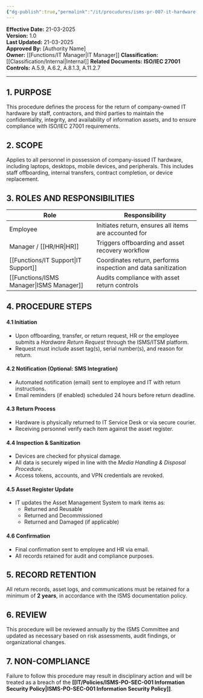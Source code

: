 ```yaml
---
{"dg-publish":true,"permalink":"/it/procudures/isms-pr-007-it-hardware-return-procedure/","noteIcon":"default"}
---
```


**Effective Date:** 21-03-2025  
**Version:** 1.0  
**Last Updated:** 21-03-2025  
**Approved By:** [Authority Name]  
**Owner:** [[Functions/IT Manager\|IT Manager]]
**Classification:** [[Classification/Internal\|Internal]]
**Related Documents:**
**ISO/IEC 27001 Controls:** A.5.9, A.6.2, A.8.1.3, A.11.2.7

---
## **1. PURPOSE**  
This procedure defines the process for the return of company-owned IT hardware by staff, contractors, and third parties to maintain the confidentiality, integrity, and availability of information assets, and to ensure compliance with ISO/IEC 27001 requirements.
## **2. SCOPE**
Applies to all personnel in possession of company-issued IT hardware, including laptops, desktops, mobile devices, and peripherals. This includes staff offboarding, internal transfers, contract completion, or device replacement.

 ## **3. ROLES AND RESPONSIBILITIES**

| **Role**         | **Responsibility**                                            |
| ---------------- | ------------------------------------------------------------- |
| Employee         | Initiates return, ensures all items are accounted for         |
| Manager / [[HR/HR\|HR]] | Triggers offboarding and asset recovery workflow              |
| [[Functions/IT Support\|IT Support]]   | Coordinates return, performs inspection and data sanitization |
| [[Functions/ISMS Manager\|ISMS Manager]] | Audits compliance with asset return controls                  |
## **4. PROCEDURE STEPS**

#### 4.1 **Initiation**
- Upon offboarding, transfer, or return request, HR or the employee submits a _Hardware Return Request_ through the ISMS/ITSM platform.
- Request must include asset tag(s), serial number(s), and reason for return.
#### 4.2 **Notification (Optional: SMS Integration)**
- Automated notification (email) sent to employee and IT with return instructions.
- Email reminders (if enabled) scheduled 24 hours before return deadline.
#### 4.3 **Return Process**
- Hardware is physically returned to IT Service Desk or via secure courier.
- Receiving personnel verify each item against the asset register.
#### 4.4 **Inspection & Sanitization**
- Devices are checked for physical damage.
- All data is securely wiped in line with the _Media Handling & Disposal Procedure_.
- Access tokens, accounts, and VPN credentials are revoked.
#### 4.5 **Asset Register Update**
- IT updates the Asset Management System to mark items as:
    - Returned and Reusable
    - Returned and Decommissioned
    - Returned and Damaged (if applicable)
#### 4.6 **Confirmation**
- Final confirmation sent to employee and HR via email.
- All records retained for audit and compliance purposes.
## **5. RECORD RETENTION**  
All return records, asset logs, and communications must be retained for a minimum of **2 years**, in accordance with the ISMS documentation policy.
## **6. REVIEW**
This procedure will be reviewed annually by the ISMS Committee and updated as necessary based on risk assessments, audit findings, or organizational changes.
## **7. NON-COMPLIANCE**  
Failure to follow this procedure may result in disciplinary action and will be treated as a breach of the **[[IT/Policies/ISMS-PO-SEC-001 Information Security Policy\|ISMS-PO-SEC-001 Information Security Policy]]**.











